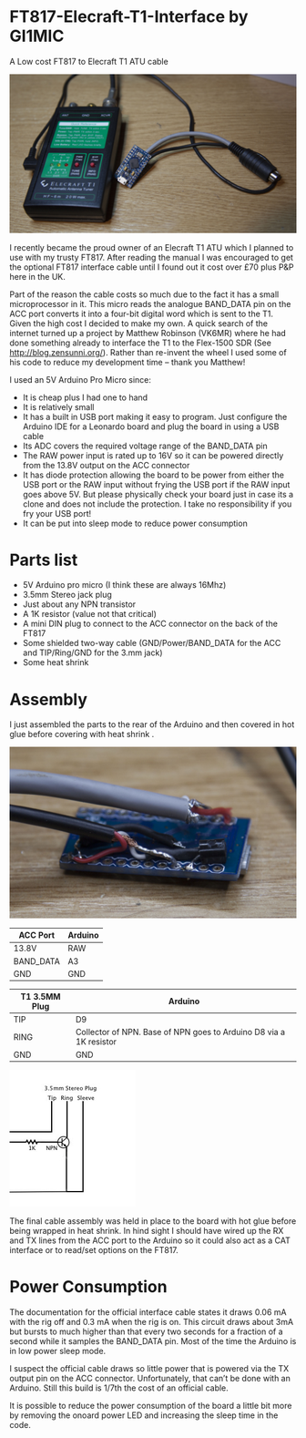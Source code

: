 # FT817-Elecraft-T1-Interface by GI1MIC


A Low cost FT817 to Elecraft T1 ATU cable

![alt text](https://github.com/gi1mic/FT817-Elecraft-T1-Interface/blob/master/Photos/IMG_8588.jpg "FT817 to Elecraft T1 ATU cable")

I recently became the proud owner of an Elecraft T1 ATU which I planned to use with my trusty FT817. After reading the manual I was encouraged to get the optional FT817 interface cable until I found out it cost over £70 plus P&P here in the UK.

Part of the reason the cable costs so much due to the fact it has a small microprocessor in it. This micro reads the analogue BAND_DATA pin on the ACC port converts it into a four-bit digital word which is sent to the T1.
Given the high cost I decided to make my own. A quick search of the internet turned up a project by Matthew Robinson (VK6MR) where he had done something already to interface the T1 to the Flex-1500 SDR (See http://blog.zensunni.org/). Rather than re-invent the wheel I used some of his code to reduce my development time – thank you Matthew!

I used an 5V Arduino Pro Micro since:
- It is cheap plus I had one to hand
- It is relatively small
- It has a built in USB port making it easy to program. Just configure the Arduino IDE for a Leonardo board and plug the board in using a USB cable
- Its ADC covers the required voltage range of the BAND_DATA pin
- The RAW power input is rated up to 16V so it can be powered directly from the 13.8V output on the ACC connector
- It has diode protection allowing the board to be power from either the USB port or the RAW input without frying the USB port if the RAW input goes above 5V. But please physically check your board just in case its a clone and does not include the protection. I take no responsibility  if you fry your USB port!
- It can be put into sleep mode to reduce power consumption 

# Parts list
* 5V Arduino pro micro (I think these are always 16Mhz)
* 3.5mm Stereo jack plug
* Just about any NPN transistor
* A 1K resistor (value not that critical)
* A mini DIN plug to connect to the ACC connector on the back of the FT817
* Some shielded two-way cable (GND/Power/BAND_DATA for the ACC and TIP/Ring/GND for the 3.mm jack) 
* Some heat shrink

# Assembly
I just assembled the parts to the rear of the Arduino and then covered in hot glue before covering with heat shrink .

![alt text](https://github.com/gi1mic/FT817-Elecraft-T1-Interface/blob/master/Photos/IMG_8601.jpg "Rear of the board prior to hot glue")

|ACC Port | Arduino |
| ------ | ------ |
|13.8V    | RAW  |
|BAND_DATA| A3   |
|GND      | GND  |

|T1 3.5MM Plug | Arduino |
| ------ | ------ |
|TIP           | D9      |
|RING          | Collector of NPN. Base of NPN goes to Arduino D8 via a 1K resistor |
|GND           | GND     |  

![alt text](https://github.com/gi1mic/FT817-Elecraft-T1-Interface/blob/master/Photos/interface.jpg "Arduino to T1 interface")


The final cable assembly was held in place to the board with hot glue before being wrapped in heat shrink. In hind sight I should have wired up the RX and TX lines from the ACC port to the Arduino so it could also act as a CAT interface or to read/set options on the FT817.

# Power Consumption
The documentation for the official interface cable states it draws 0.06 mA with the rig off and 0.3 mA when the rig is on.  This circuit draws about 3mA but bursts to much higher than that every two seconds for a fraction of a second while it samples the BAND_DATA pin. Most of the time the Arduino is in low power sleep mode.

I suspect the official cable draws so little power that is powered via the TX output pin on the ACC connector. Unfortunately, that can’t be done with an Arduino. Still this build is 1/7th the cost of an official cable.

It is possible to reduce the power consumption of the board a little bit more by removing the onoard power LED and increasing the sleep time in the code. 
